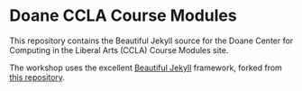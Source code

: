 # Doane CCLA Course Modules

This repository contains the Beautiful Jekyll source for the Doane Center for Computing in the Liberal Arts (CCLA) Course Modules site. 

The workshop uses the excellent [Beautiful Jekyll](https://beautifuljekyll.com/) framework, forked from [this repository](https://github.com/daattali/beautiful-jekyll). 

